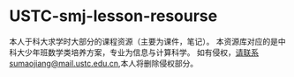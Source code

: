 # USTC-smj-lesson-resourse

本人于科大求学时大部分的课程资源（主要为课件，笔记）。
本资源库对应的是中科大少年班数学类培养方案，专业为信息与计算科学。
如有侵权，请联系sumaojiang@mail.ustc.edu.cn,本人将删除侵权部分。
